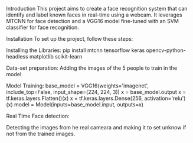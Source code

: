 Introduction
This project aims to create a face recognition system that can identify and label known faces in real-time using a webcam. It leverages MTCNN for face detection and a VGG16 model fine-tuned with an SVM classifier for face recognition.

Installation
To set up the project, follow these steps:

Installing the Libraries:
pip install mtcnn tensorflow keras opencv-python-headless matplotlib scikit-learn


Data-set preparation:
  Adding the images of the 5 people to train in the model

  Model Training:
    base_model = VGG16(weights='imagenet', include_top=False, input_shape=(224, 224, 3))
x = base_model.output
x = tf.keras.layers.Flatten()(x)
x = tf.keras.layers.Dense(256, activation='relu')(x)
model = Model(inputs=base_model.input, outputs=x)


Real TIme Face detection:

Detecting the images from he real cameara and making it to set unknow if not from the trained images.

